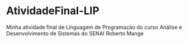 # AtividadeFinal-LIP
Minha atividade final de Linguagem de Programação do curso Análise e Desenvolvimento de Sistemas do SENAI Roberto Mange
